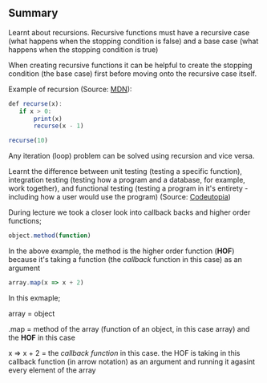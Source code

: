## Summary

Learnt about recursions. Recursive functions must have a recursive case (what happens when the stopping condition is false) and a base case (what happens when the stopping condition is true)

When creating recursive functions it can be helpful to create the stopping condition (the base case) first before moving onto the recursive case itself.

Example of recursion (Source: [MDN](https://developer.mozilla.org/en-US/docs/Glossary/Recursion)):

```javascript
def recurse(x):
   if x > 0:
       print(x)
       recurse(x - 1)

recurse(10)
```

Any iteration (loop) problem can be solved using recursion and vice versa.

Learnt the difference between unit testing (testing a specific function), integration testing (testing how a program and a database, for example, work together), and functional testing (testing a program in it's entirety - including how a user would use the program) (Source: [Codeutopia](https://codeutopia.net/blog/2015/04/11/what-are-unit-testing-integration-testing-and-functional-testing/))

During lecture we took a closer look into callback backs and higher order functions;

```javascript
object.method(function) 
```
In the above example, the method is the higher order function (**HOF**) because it's taking a function (the _callback_ function in this case) as an argument

```javascript
array.map(x => x + 2)
```

In this exmaple;

array = object

.map = method of the array (function of an object, in this case array) and the **HOF** in this case

x => x + 2 = the _callback function_ in this case. the HOF is taking in this callback function (in arrow notation) as an argument and running it agasint every element of the array

